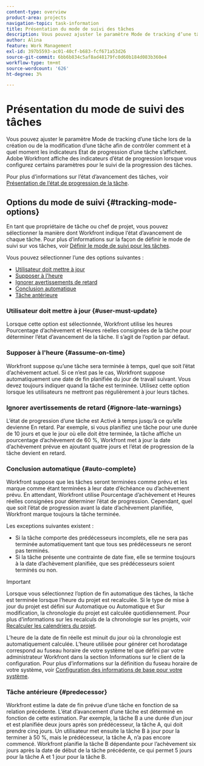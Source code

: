 ```yaml
---
content-type: overview
product-area: projects
navigation-topic: task-information
title: Présentation du mode de suivi des tâches
description: Vous pouvez ajuster le paramètre Mode de tracking d’une tâche lors de la création ou de la modification d’une tâche afin de contrôler comment et à quel moment les indicateurs Etat de progression d’une tâche s’affichent. Adobe Workfront affiche des indicateurs d’état de progression lorsque vous configurez certains paramètres pour le suivi de la progression des tâches.
author: Alina
feature: Work Management
exl-id: 397b5593-ac01-40cf-b683-fcf671a53d26
source-git-commit: 6bb6b834c5af8ad48179fc0d60b184d083b360e4
workflow-type: tm+mt
source-wordcount: '626'
ht-degree: 3%

---
```


# Présentation du mode de suivi des tâches

Vous pouvez ajuster le paramètre Mode de tracking d’une tâche lors de la création ou de la modification d’une tâche afin de contrôler comment et à quel moment les indicateurs Etat de progression d’une tâche s’affichent. Adobe Workfront affiche des indicateurs d’état de progression lorsque vous configurez certains paramètres pour le suivi de la progression des tâches.

Pour plus d’informations sur l’état d’avancement des tâches, voir [Présentation de l’état de progression de la tâche](../../../manage-work/tasks/task-information/task-progress-status.md).

<!--
<div data-mc-conditions="QuicksilverOrClassic.Draft mode">
<h2>Set Tracking Mode for tasks</h2>
<p>(NOTE: drafted, because we created a new article and linked it below. Left this article as a "Overview" article only.) </p>
<p>To set the tracking mode:</p>
<ol>
<li value="1">Go to the task you want to set the tracking mode for.</li>
<li value="2"> <p data-mc-conditions="QuicksilverOrClassic.Quicksilver">Click the <strong>More</strong> icon <img src="assets/qs-more-icon-on-an-object.png">next to the name of the task, then click&nbsp;<strong>Edit</strong>.</p> <p>The Edit Task dialog box opens. </p> </li>
<li value="3"> <p>In the&nbsp;<strong>Settings</strong> section, use the&nbsp;<strong>Tracking Mode</strong> drop-down menu to select the Tracking Mode for the task.</p> <p>For more information about the tracking mode options, see the <a href="#tracking-mode-options" class="MCXref xref" xrefformat="{para}">Tracking Mode options</a> section in this article. </p> </li>
<li value="4">Click&nbsp;<strong>Save Changes.</strong></li>
</ol>
</div>
-->

## Options du mode de suivi {#tracking-mode-options}

En tant que propriétaire de tâche ou chef de projet, vous pouvez sélectionner la manière dont Workfront indique l’état d’avancement de chaque tâche. Pour plus d’informations sur la façon de définir le mode de suivi sur vos tâches, voir [Définir le mode de suivi pour les tâches](../../../manage-work/tasks/task-information/set-tracking-mode-for-tasks.md).

Vous pouvez sélectionner l’une des options suivantes :

* [Utilisateur doit mettre à jour](#user-must-update)
* [Supposer à l&#39;heure](#assume-on-time)
* [Ignorer avertissements de retard](#ignore-late-warnings)
* [Conclusion automatique](#auto-complete)
* [Tâche antérieure](#predecessor)

### Utilisateur doit mettre à jour {#user-must-update}

Lorsque cette option est sélectionnée, Workfront utilise les heures Pourcentage d’achèvement et Heures réelles consignées de la tâche pour déterminer l’état d’avancement de la tâche. Il s’agit de l’option par défaut.

### Supposer à l&#39;heure {#assume-on-time}

Workfront suppose qu’une tâche sera terminée à temps, quel que soit l’état d’achèvement actuel. Si ce n’est pas le cas, Workfront suppose automatiquement une date de fin planifiée du jour de travail suivant. Vous devez toujours indiquer quand la tâche est terminée. Utilisez cette option lorsque les utilisateurs ne mettront pas régulièrement à jour leurs tâches.

### Ignorer avertissements de retard {#ignore-late-warnings}

L’état de progression d’une tâche est Activé à temps jusqu’à ce qu’elle devienne En retard. Par exemple, si vous planifiez une tâche pour une durée de 10 jours et que le jour où elle doit être terminée, la tâche affiche un pourcentage d’achèvement de 60 %, Workfront met à jour la date d’achèvement prévue en ajoutant quatre jours et l’état de progression de la tâche devient en retard.

### Conclusion automatique {#auto-complete}

Workfront suppose que les tâches seront terminées comme prévu et les marque comme étant terminées à leur date d’échéance ou d’achèvement prévu. En attendant, Workfront utilise Pourcentage d’achèvement et Heures réelles consignées pour déterminer l’état de progression. Cependant, quel que soit l’état de progression avant la date d’achèvement planifiée, Workfront marque toujours la tâche terminée.

Les exceptions suivantes existent :

* Si la tâche comporte des prédécesseurs incomplets, elle ne sera pas terminée automatiquement tant que tous ses prédécesseurs ne seront pas terminés.
* Si la tâche présente une contrainte de date fixe, elle se termine toujours à la date d’achèvement planifiée, que ses prédécesseurs soient terminés ou non.

>[!IMPORTANT]
>
>Lorsque vous sélectionnez l’option de fin automatique des tâches, la tâche est terminée lorsque l’heure du projet est recalculée. Si le type de mise à jour du projet est défini sur Automatique ou Automatique et Sur modification, la chronologie du projet est calculée quotidiennement. Pour plus d’informations sur les recalculs de la chronologie sur les projets, voir [Recalculer les calendriers du projet](../../../manage-work/projects/manage-projects/recalculate-project-timeline.md).
>
>L’heure de la date de fin réelle est minuit du jour où la chronologie est automatiquement calculée. L’heure utilisée pour générer cet horodatage correspond au fuseau horaire de votre système tel que défini par votre administrateur Workfront dans la section Informations sur le client de la configuration. Pour plus d’informations sur la définition du fuseau horaire de votre système, voir [Configuration des informations de base pour votre système](../../../administration-and-setup/get-started-wf-administration/configure-basic-info.md).

### Tâche antérieure {#predecessor}

Workfront estime la date de fin prévue d’une tâche en fonction de sa relation précédente. L’état d’avancement d’une tâche est déterminé en fonction de cette estimation. Par exemple, la tâche B a une durée d’un jour et est planifiée deux jours après son prédécesseur, la tâche A, qui doit prendre cinq jours. Un utilisateur met ensuite la tâche B à jour pour la terminer à 50 %, mais le prédécesseur, la tâche A, n’a pas encore commencé. Workfront planifie la tâche B dépendante pour l’achèvement six jours après la date de début de la tâche précédente, ce qui permet 5 jours pour la tâche A et 1 jour pour la tâche B.
